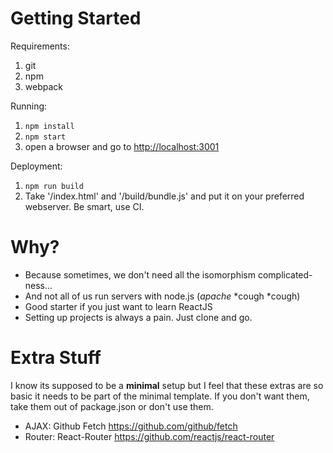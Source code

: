 # Getting Started
Requirements:

1. git
2. npm
3. webpack

Running:

1. `npm install`
2. `npm start`
3. open a browser and go to [http://localhost:3001](localhost:3001)

Deployment:

1. `npm run build`
2. Take '/index.html' and '/build/bundle.js' and put it on your preferred
webserver. Be smart, use CI.

# Why?
- Because sometimes, we don't need all the isomorphism complicated-ness...
- And not all of us run servers with node.js (_apache_ *cough *cough)
- Good starter if you just want to learn ReactJS
- Setting up projects is always a pain. Just clone and go.

# Extra Stuff
I know its supposed to be a __minimal__ setup but I feel that these extras
are so basic it needs to be part of the minimal template. If you don't want
them, take them out of package.json or don't use them.

- AJAX: Github Fetch https://github.com/github/fetch
- Router: React-Router https://github.com/reactjs/react-router
